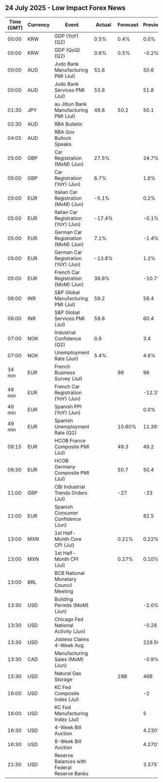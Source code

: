 ## 24 July 2025 - Low Impact Forex News

| Time (GMT) | Currency | Event | Actual | Forecast | Previous |
|------|----------|-------|--------|----------|----------|
| 00:00 | KRW | GDP (YoY) (Q2) | 0.5% | 0.4% | 0.0% |
| 00:00 | KRW | GDP (QoQ) (Q2) | 0.6% | 0.5% | -0.2% |
| 00:00 | AUD | Judo Bank Manufacturing PMI (Jul) | 51.6 |  | 50.6 |
| 00:00 | AUD | Judo Bank Services PMI (Jul) | 53.8 |  | 51.8 |
| 01:30 | JPY | au Jibun Bank Manufacturing PMI (Jul) | 48.8 | 50.2 | 50.1 |
| 02:30 | AUD | RBA Bulletin |  |  |  |
| 04:05 | AUD | RBA Gov Bullock Speaks |  |  |  |
| 05:00 | GBP | Car Registration (MoM) (Jun) | 27.5% |  | 24.7% |
| 05:00 | GBP | Car Registration (YoY) (Jun) | 6.7% |  | 1.6% |
| 05:00 | EUR | Italian Car Registration (MoM) (Jun) | -5.1% |  | 0.2% |
| 05:00 | EUR | Italian Car Registration (YoY) (Jun) | -17.4% |  | -0.1% |
| 05:00 | EUR | German Car Registration (MoM) (Jun) | 7.1% |  | -1.4% |
| 05:00 | EUR | German Car Registration (YoY) (Jun) | -13.8% |  | 1.2% |
| 05:00 | EUR | French Car Registration (MoM) (Jun) | 36.8% |  | -10.7% |
| 06:00 | INR | S&P Global Manufacturing PMI (Jul) | 59.2 |  | 58.4 |
| 06:00 | INR | S&P Global Services PMI (Jul) | 59.8 |  | 60.4 |
| 07:00 | NOK | Industrial Confidence (Q2) | 0.9 |  | 3.4 |
| 07:00 | NOK | Unemployment Rate (Jun) | 5.4% |  | 4.6% |
| 34 min | EUR | French Business Survey (Jul) |  | 96 | 96 |
| 49 min | EUR | French Car Registration (YoY) (Jun) |  |  | -12.3% |
| 49 min | EUR | Spanish PPI (YoY) (Jun) |  |  | 0.0% |
| 49 min | EUR | Spanish Unemployment Rate (Q2) |  | 10.60% | 11.36% |
| 08:15 | EUR | HCOB France Composite PMI (Jul) |  | 49.3 | 49.2 |
| 08:30 | EUR | HCOB Germany Composite PMI (Jul) |  | 50.7 | 50.4 |
| 11:00 | GBP | CBI Industrial Trends Orders (Jul) |  | -27 | -33 |
| 11:00 | EUR | Spanish Consumer Confidence (Jun) |  |  | 82.5 |
| 13:00 | MXN | 1st Half-Month Core CPI (Jul) |  | 0.21% | 0.22% |
| 13:00 | MXN | 1st Half-Month CPI (Jul) |  | 0.27% | 0.10% |
| 13:00 | BRL | BCB National Monetary Council Meeting |  |  |  |
| 13:30 | USD | Building Permits (MoM) (Jun) |  |  | -2.0% |
| 13:30 | USD | Chicago Fed National Activity (Jun) |  |  | -0.28 |
| 13:30 | USD | Jobless Claims 4-Week Avg. |  |  | 229.50K |
| 13:30 | CAD | Manufacturing Sales (MoM) (Jun) |  |  | -0.9% |
| 15:30 | USD | Natural Gas Storage |  | 28B | 46B |
| 16:00 | USD | KC Fed Composite Index (Jul) |  |  | -2 |
| 16:00 | USD | KC Fed Manufacturing Index (Jul) |  |  | 5 |
| 16:30 | USD | 4-Week Bill Auction |  |  | 4.230% |
| 16:30 | USD | 8-Week Bill Auction |  |  | 4.270% |
| 21:30 | USD | Reserve Balances with Federal Reserve Banks |  |  | 3.375T |
